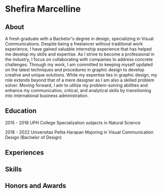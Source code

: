 # Shefira Marcelline

## About
A fresh graduate with a Bachelor's degree in design, specializing in Visual Communications. Despite being a freelancer without traditional work experience, I have gained valuable internship experience that has helped me develop my skills and expertise. As I strive to become a professional in the industry, I focus on collaborating with companies to address concrete challenges. Through my work, I am committed to keeping myself updated on the latest techniques and procedures in graphic design to develop creative and unique solutions. While my expertise lies in graphic design, my role extends beyond that of a mere designer as I am also a skilled problem solver. Moving forward, I aim to utilize my problem-solving abilities and enhance my communication, critical, and analytical skills by transitioning into international business administration. 

## Education

 2015 - 2018 UPH College 
 Specialization subjects in Natural Science
 
 2018 - 2022  Universitas Pelita Harapan
 Majoring in Visual Communication Design (Bachelor of Design) 

## Experiences

## Skills

## Honors and Awards